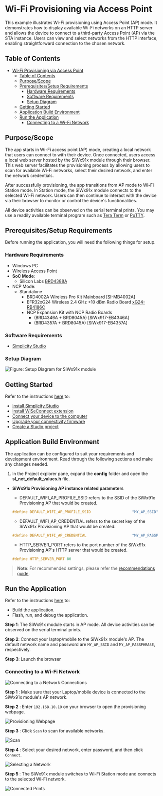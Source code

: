# Wi-Fi Provisioning via Access Point

This example illustrates Wi-Fi provisioning using Access Point (AP) mode. It demonstrates how to display available Wi-Fi networks on an HTTP server and allows the device to connect to a third-party Access Point (AP) via the STA instance. Users can view and select networks from the HTTP interface, enabling straightforward connection to the chosen network.

## Table of Contents

- [Wi-Fi Provisioning via Access Point](#wi-fi-provisioning-via-access-point)
	- [Table of Contents](#table-of-contents)
	- [Purpose/Scope](#purposescope)
	- [Prerequisites/Setup Requirements](#prerequisitessetup-requirements)
		- [Hardware Requirements](#hardware-requirements)
		- [Software Requirements](#software-requirements)
		- [Setup Diagram](#setup-diagram)
	- [Getting Started](#getting-started)
	- [Application Build Environment](#application-build-environment)
	- [Run the Application](#run-the-application)
		- [Connecting to a Wi-Fi Network](#connecting-to-a-wi-fi-network)

## Purpose/Scope

The app starts in Wi-Fi access point (AP) mode, creating a local network that users can connect to with their device. Once connected, users access a local web server hosted by the SiWx91x module through their browser. This web server facilitates the provisioning process by allowing users to scan for available Wi-Fi networks, select their desired network, and enter the network credentials.

After successfully provisioning, the app transitions from AP mode to Wi-Fi Station mode. In Station mode, the SiWx91x module connects to the selected Wi-Fi network. Users can then continue to interact with the device via their browser to monitor or control the device's functionalities.

All device activities can be observed on the serial terminal prints. You may use a readily available terminal program such as [Tera Term](https://teratermproject.github.io/index-en.html) or [PuTTY](https://www.putty.org/).

## Prerequisites/Setup Requirements

 Before running the application, you will need the following things for setup.

### Hardware Requirements

- Windows PC
- Wireless Access Point
- **SoC Mode**:
  - Silicon Labs [BRD4388A](https://www.silabs.com/)
- NCP Mode:
  - Standalone
    - BRD4002A Wireless Pro Kit Mainboard [SI-MB4002A]
    - EFR32xG24 Wireless 2.4 GHz +10 dBm Radio Board [xG24-RB4186C](https://www.silabs.com/development-tools/wireless/xg24-rb4186c-efr32xg24-wireless-gecko-radio-board?tab=overview)
    - NCP Expansion Kit with NCP Radio Boards
      - (BRD4346A + BRD8045A) [SiWx917-EB4346A]
      - (BRD4357A + BRD8045A) [SiWx917-EB4357A]

### Software Requirements

- [Simplicity Studio](https://www.silabs.com/developers/simplicity-studio)


### Setup Diagram

![Figure: Setup Diagram for SiWx91x module](resources/readme/setup.png)

## Getting Started

Refer to the instructions [here](https://docs.silabs.com/wiseconnect/latest/wiseconnect-getting-started/) to:

- [Install Simplicity Studio](https://docs.silabs.com/wiseconnect/latest/wiseconnect-developers-guide-developing-for-silabs-hosts/#install-simplicity-studio)
- [Install WiSeConnect extension](https://docs.silabs.com/wiseconnect/latest/wiseconnect-developers-guide-developing-for-silabs-hosts/#install-the-wi-se-connect-extension)
- [Connect your device to the computer](https://docs.silabs.com/wiseconnect/latest/wiseconnect-developers-guide-developing-for-silabs-hosts/#connect-si-wx91x-to-computer)
- [Upgrade your connectivity firmware ](https://docs.silabs.com/wiseconnect/latest/wiseconnect-developers-guide-developing-for-silabs-hosts/#update-si-wx91x-connectivity-firmware)
- [Create a Studio project ](https://docs.silabs.com/wiseconnect/latest/wiseconnect-developers-guide-developing-for-silabs-hosts/#create-a-project)

## Application Build Environment

The application can be configured to suit your requirements and development environment. Read through the following sections and make any changes needed.

1. In the Project explorer pane, expand the **config** folder and open the **sl_net_default_values.h** file.
- **SiWx91x Provisioning AP instance related parameters**

	- DEFAULT_WIFI_AP_PROFILE_SSID refers to the SSID of the SiWx91x Provisioning AP that would be created.

  	```c
  	#define DEFAULT_WIFI_AP_PROFILE_SSID                   "MY_AP_SSID"
  	```

	- DEFAULT_WIFI_AP_CREDENTIAL refers to the secret key of the SiWx91x Provisioning AP that would be created.

  	```c
  	#define DEFAULT_WIFI_AP_CREDENTIAL                     "MY_AP_PASSPHRASE"
  	```

	-  HTTP_SERVER_PORT refers to the port number of the SiWx91x Provisioning AP's HTTP server that would be created.

  	```c
  	#define HTTP_SERVER_PORT 80
  	```

> **Note**: For recommended settings, please refer the [recommendations guide](https://docs.silabs.com/wiseconnect/latest/wiseconnect-developers-guide-prog-recommended-settings/).

## Run the Application

Refer to the instructions [here](https://docs.silabs.com/wiseconnect/latest/wiseconnect-getting-started/) to:

- Build the application.
- Flash, run, and debug the application.

**Step 1**: The SiWx91x module starts in AP mode. All device activities can be observed on the serial terminal prints.

**Step 2**: Connect your laptop/mobile to the SiWx91x module's AP. The default network name and password are `MY_AP_SSID` and `MY_AP_PASSPHRASE`, respectively.

**Step 3**: Launch the browser 

### Connecting to a Wi-Fi Network

![Connecting to a Network Connections](resources/readme/connecting-to-a-network-connections.png)

**Step 1** : Make sure that your Laptop/mobile device is connected to the SiWx91x module's AP network.

**Step 2** : Enter `192.168.10.10` on your browser to open the provisioning webpage.

![Provisioning Webpage](resources/readme/provisioning-webpage.png)

**Step 3** : Click `Scan` to scan for available networks. 

![Scan](resources/readme/scan.png)

**Step 4** : Select your desired network, enter password, and then click `Connect`.

![Selecting a Network](resources/readme/selecting-a-network.png)

**Step 5** : The SiWx91x module switches to Wi-Fi Station mode and connects to the selected Wi-Fi network. 

![Connected Prints](resources/readme/connected-prints.png)

